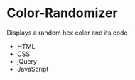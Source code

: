 # Color-Randomizer
Displays a random hex color and its code  

* HTML  
* CSS  
* jQuery  
* JavaScript  
